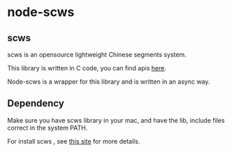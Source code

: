 # node-scws

## scws

scws is an opensource lightweight Chinese segments system.

This library is written in C code, you can find apis [here](http://www.ftphp.com/scws/phpscws).

Node-scws is a wrapper for this library and is written in an async way.

## Dependency

Make sure you have scws library in your mac, and have the lib, include files correct in the system PATH.

For install scws , see [this site](http://www.ftphp.com/scws/docs.php#instscws) for more details.

